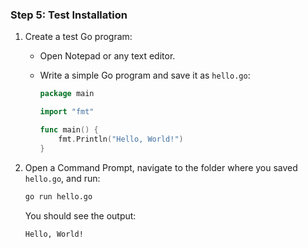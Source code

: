 ### Step 5: Test Installation
1. Create a test Go program:
   - Open Notepad or any text editor.
   - Write a simple Go program and save it as `hello.go`:

     ```go
     package main

     import "fmt"

     func main() {
         fmt.Println("Hello, World!")
     }
     ```

2. Open a Command Prompt, navigate to the folder where you saved `hello.go`, and run:

   ```bash
   go run hello.go
   ```

   You should see the output:

   ```
   Hello, World!
   ```


